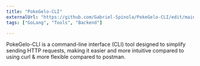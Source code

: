 ```yaml
---
title: "PokeGelo-CLI"
externalUrl: "https://github.com/Gabriel-Spinola/PokeGelo-CLI/edit/main/README.md"
tags: ["GoLang", "Tools", "Backend"]

---
```


PokeGelo-CLI is a command-line interface (CLI) tool designed to simplify sending HTTP requests, making it easier and more intuitive compared to using curl & more flexible compared to postman. 
